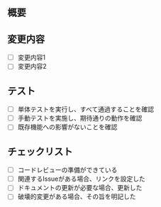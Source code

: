 <!-- I want to review in Japanese. -->
<!-- PRタイトルには Emoji をつけるようにしてください。候補は最下部にあります。 -->

## 概要

<!-- このPRで行う変更の概要を簡潔に説明してください -->

## 変更内容

- [ ] 変更内容1
- [ ] 変更内容2

## テスト

<!-- テストの実施状況を記載してください -->

- [ ] 単体テストを実行し、すべて通過することを確認
- [ ] 手動テストを実施し、期待通りの動作を確認
- [ ] 既存機能への影響がないことを確認

## チェックリスト

- [ ] コードレビューの準備ができている
- [ ] 関連するIssueがある場合、リンクを設定した
- [ ] ドキュメントの更新が必要な場合、更新した
- [ ] 破壊的変更がある場合、その旨を明記した

<!--
🚑 バグ修正
👍 機能改善
✨ 部分的な機能追加
🎉 盛大に祝うべき大きな機能追加
♻️ リファクタリング
🙈 ユーザーには影響がないはずの機能追加、変更（API追加、ログ追加など）、開発環境の改善など
🚿 不要な機能・使われなくなった機能の削除
💚 テストやCIの修正・改善
👕 Lintエラーの修正やコードスタイルの修正
🚀 パフォーマンス改善
🆙 依存パッケージなどのアップデート
📝 (開発者にのみ関係する)コメントやドキュメントの改善
🤖 AIコード生成支援ツールによる変更
-->

<!-- I want to review in Japanese. -->
